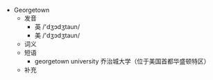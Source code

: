 - Georgetown
  - 发音
    - 英 /'dʒɔdʒtaun/
    - 美 /'dʒɔdʒtaun/
  - 词义
  - 短语
    - georgetown university 乔治城大学（位于美国首都华盛顿特区）
  - 补充